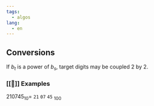 ```yaml
---
tags:
  - algos
lang:
  - en
---
```


## Conversions

If $b_{t}$ is a power of $b_{s}$, target digits may be coupled 2 by 2.

### [[🔎]] Examples

$210745_{10} =$ `21` `07` `45` $_{100}$